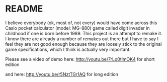 # README

I believe everybody (ok, most of, not every) would have come across this Casio pocket calculator (model: MG-880) game called digit invader in childhood if one is born before 1989. This project is an attempt to remake it. I know there are already a number of remakes out there but I have to say I feel they are not good enough because they are loosely stick to the original game specifications, which I think is actually very important.

Please see a video of demo here: http://youtu.be/7rLo0tlmOK4 for short edition

and here: http://youtu.be/r5NztTGr1AQ for long edition
